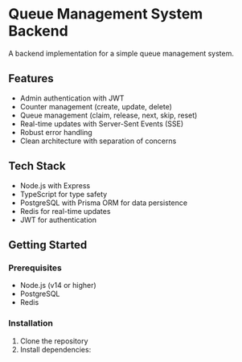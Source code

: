 # Queue Management System Backend

A backend implementation for a simple queue management system.

## Features

- Admin authentication with JWT
- Counter management (create, update, delete)
- Queue management (claim, release, next, skip, reset)
- Real-time updates with Server-Sent Events (SSE)
- Robust error handling
- Clean architecture with separation of concerns

## Tech Stack

- Node.js with Express
- TypeScript for type safety
- PostgreSQL with Prisma ORM for data persistence
- Redis for real-time updates
- JWT for authentication

## Getting Started

### Prerequisites

- Node.js (v14 or higher)
- PostgreSQL
- Redis

### Installation

1. Clone the repository
2. Install dependencies: